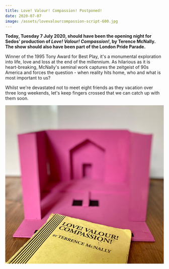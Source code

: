 ```yaml
---
title: Love! Valour! Compassion! Postponed!
date: 2020-07-07
image: /assets/lovevalourcompassion-script-600.jpg
---
```

**Today, Tuesday 7 July 2020, should have been the opening night for Sedos' production of *Love! Valour! Compassion!*, by Terence McNally. The show should also have been part of the London Pride Parade.** 

Winner of the 1995 Tony Award for Best Play, it's a monumental exploration into life, love and loss at the end of the millennium. As hilarious as it is heart-breaking, McNally's seminal work captures the zeitgeist of 90s America and forces the question - when reality hits home, who and what is most important to us?

Whilst we're devastated not to meet eight friends as they vacation over three long weekends, let's keep fingers crossed that we can catch up with them soon.

![](/assets/lovevalourcompassion-script-600.jpg)